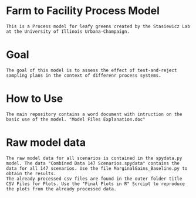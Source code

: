 # Farm to Facility Process Model
	This is a Process model for leafy greens created by the Stasiewicz Lab at the University of Illinois Urbana-Champaign. 

# Goal
	The goal of this model is to assess the effect of test-and-reject sampling plans in the context of differenr process systems. 

# How to Use
	The main repository contains a word document with intruction on the basic use of the model. "Model Files Explanation.doc"

# Raw model data
	The raw model data for all scenarios is contained in the spydata.py model. The data "Combined Data 147 Scenarios.spydata" contains the data for all 147 scenarios. Use the file MarginalGains_Baseline.py to obtain the results. 
	The already processed csv files are found in the outer folder title CSV Files for Plots. Use the "Final Plots in R" Scrcipt to reproduce the plots from the already processed data. 
